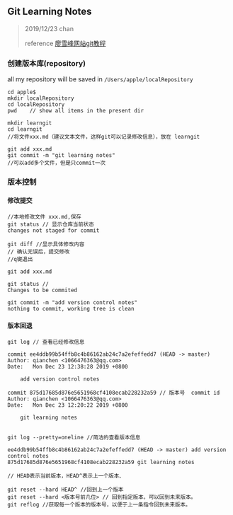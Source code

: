 ## Git Learning Notes

> 2019/12/23  chan
>
> reference [廖雪峰网站git教程](https://www.liaoxuefeng.com/wiki/896043488029600/896202780297248)



### 创建版本库(repository)

all my repository will be saved in `/Users/apple/localRepository`

```shell
cd apple$
mkdir localRepository
cd localRepository
pwd    // show all items in the present dir

mkdir learngit
cd learngit
//将文件xxx.md（建议文本文件，这样git可以记录修改信息），放在 learngit

git add xxx.md 
git commit -m "git learning notes"
//可以add多个文件，但是只commit一次
```



### 版本控制

#### 修改提交

```shell
//本地修改文件 xxx.md,保存
git status // 显示仓库当前状态
changes not staged for commit

git diff //显示具体修改内容
// 确认无误后，提交修改
//q键退出 

git add xxx.md

git status //
Changes to be commited

git commit -m "add version control notes"
nothing to commit, working tree is clean
```



#### 版本回退

```shell
git log // 查看已经修改信息

commit ee4ddb99b54ffb8c4b86162ab24c7a2efeffedd7 (HEAD -> master)
Author: qianchen <1066476363@qq.com>
Date:   Mon Dec 23 12:38:28 2019 +0800

    add version control notes

commit 875d17685d876e5651968cf4108ecab228232a59 // 版本号  commit id
Author: qianchen <1066476363@qq.com>
Date:   Mon Dec 23 12:20:22 2019 +0800

    git learning notes
    

git log --pretty=oneline //简洁的查看版本信息

ee4ddb99b54ffb8c4b86162ab24c7a2efeffedd7 (HEAD -> master) add version control notes
875d17685d876e5651968cf4108ecab228232a59 git learning notes

// HEAD表示当前版本，HEAD^表示上一个版本、

git reset --hard HEAD^ //回到上一个版本
git reset --hard <版本号前几位> // 回到指定版本，可以回到未来版本。
git reflog //获取每一个版本的版本号，以便于上一条指令回到未来版本。
```

